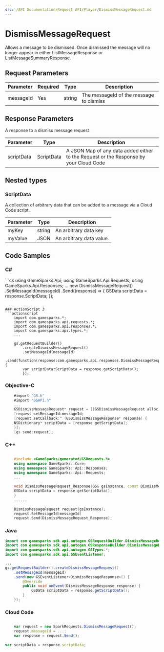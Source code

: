 ```yaml
---
src: /API Documentation/Request API/Player/DismissMessageRequest.md
---
```


# DismissMessageRequest


Allows a message to be dismissed. Once dismissed the message will no longer appear in either ListMessageResponse or ListMessageSummaryResponse.


## Request Parameters

Parameter | Required | Type | Description
--------- | -------- | ---- | -----------
messageId | Yes | string | The messageId of the message to dismiss

## Response Parameters


A response to a dismiss message request

Parameter | Type | Description
--------- | ---- | -----------
scriptData | ScriptData | A JSON Map of any data added either to the Request or the Response by your Cloud Code

## Nested types

### ScriptData

A collection of arbitrary data that can be added to a message via a Cloud Code script.

Parameter | Type | Description
--------- | ---- | -----------
myKey | string | An arbitrary data key
myValue | JSON | An arbitrary data value.


## Code Samples

<h3>C#</h3>
```cs
	using GameSparks.Api;
	using GameSparks.Api.Requests;
	using GameSparks.Api.Responses;
	...
	new DismissMessageRequest()
		.SetMessageId(messageId)
		.Send((response) => {
		GSData scriptData = response.ScriptData; 
		});

```

### ActionScript 3
```actionscript
	import com.gamesparks.*;
	import com.gamesparks.api.requests.*;
	import com.gamesparks.api.responses.*;
	import com.gamesparks.api.types.*;
	...
	
	gs.getRequestBuilder()
	    .createDismissMessageRequest()
		.setMessageId(messageId)
		.send(function(response:com.gamesparks.api.responses.DismissMessageResponse):void {
		var scriptData:ScriptData = response.getScriptData(); 
		});

```

### Objective-C
```objectivec
	#import "GS.h"
	#import "GSAPI.h"
	...
	GSDismissMessageRequest* request = [[GSDismissMessageRequest alloc] init];
	[request setMessageId:messageId;
	[request setCallback:^ (GSDismissMessageResponse* response) {
	NSDictionary* scriptData = [response getScriptData]; 
	}];
	[gs send:request];

```

### C++
```cpp

	#include <GameSparks/generated/GSRequests.h>
	using namespace GameSparks::Core;
	using namespace GameSparks::Api::Responses;
	using namespace GameSparks::Api::Requests;
	...
	
	void DismissMessageRequest_Response(GS& gsInstance, const DismissMessageResponse& response) {
	GSData scriptData = response.getScriptData(); 
	}
	......
	
	DismissMessageRequest request(gsInstance);
	request.SetMessageId(messageId)
	request.Send(DismissMessageRequest_Response);
```

### Java
```java
import com.gamesparks.sdk.api.autogen.GSRequestBuilder.DismissMessageRequest;
import com.gamesparks.sdk.api.autogen.GSResponseBuilder.DismissMessageResponse;
import com.gamesparks.sdk.api.autogen.GSTypes.*;
import com.gamesparks.sdk.api.GSEventListener;

...
gs.getRequestBuilder().createDismissMessageRequest()
	.setMessageId(messageId)
	.send(new GSEventListener<DismissMessageResponse>() {
		@Override
		public void onEvent(DismissMessageResponse response) {
			GSData scriptData = response.getScriptData(); 
		}
	});

```

### Cloud Code
```javascript

	var request = new SparkRequests.DismissMessageRequest();
	request.messageId = ...;
	var response = request.Send();
	
var scriptData = response.scriptData; 
```



